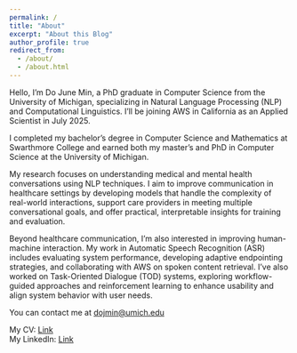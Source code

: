 ```yaml
---
permalink: /
title: "About"
excerpt: "About this Blog"
author_profile: true
redirect_from: 
  - /about/
  - /about.html
---
```



Hello, I’m Do June Min, a PhD graduate in Computer Science from the University of Michigan, specializing in Natural Language Processing (NLP) and Computational Linguistics. I’ll be joining AWS in California as an Applied Scientist in July 2025.

I completed my bachelor’s degree in Computer Science and Mathematics at Swarthmore College and earned both my master’s and PhD in Computer Science at the University of Michigan.

My research focuses on understanding medical and mental health conversations using NLP techniques. I aim to improve communication in healthcare settings by developing models that handle the complexity of real-world interactions, support care providers in meeting multiple conversational goals, and offer practical, interpretable insights for training and evaluation.

Beyond healthcare communication, I’m also interested in improving human-machine interaction. My work in Automatic Speech Recognition (ASR) includes evaluating system performance, developing adaptive endpointing strategies, and collaborating with AWS on spoken content retrieval. I’ve also worked on Task-Oriented Dialogue (TOD) systems, exploring workflow-guided approaches and reinforcement learning to enhance usability and align system behavior with user needs.

You can contact me at [dojmin@umich.edu](dojmin@umich.edu)

My CV: [Link](https://mindojune.github.io/files/cv.pdf)
\
My LinkedIn: [Link](https://www.linkedin.com/in/do-june-min-a11033190/)
